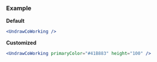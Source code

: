 ### Example

**Default**
```jsx
<UndrawCoWorking />
```

**Customized**
```jsx
<UndrawCoWorking primaryColor="#41B883" height="100" />
```

